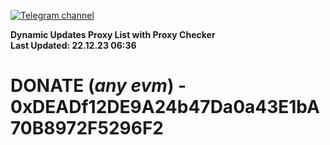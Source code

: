 [![Telegram channel](https://img.shields.io/endpoint?url=https://runkit.io/damiankrawczyk/telegram-badge/branches/master?url=https://t.me/n4z4v0d)](https://t.me/n4z4v0d) 

**Dynamic Updates Proxy List with Proxy Checker**  
**Last Updated: 22.12.23 06:36**

# DONATE (_any evm_) - 0xDEADf12DE9A24b47Da0a43E1bA70B8972F5296F2
